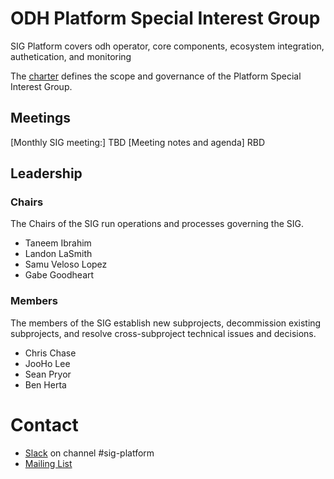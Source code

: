 # ODH Platform Special Interest Group

SIG Platform covers odh operator, core components, ecosystem integration, authetication, and monitoring  

The [charter](./charter.md) defines the scope and governance of the Platform Special Interest Group.

## Meetings
[Monthly SIG meeting:] TBD
[Meeting notes and agenda] RBD

## Leadership

### Chairs
The Chairs of the SIG run operations and processes governing the SIG.
- Taneem Ibrahim
- Landon LaSmith
- Samu Veloso Lopez
- Gabe Goodheart

### Members
The members of the SIG establish new subprojects, decommission existing subprojects, and resolve cross-subproject technical issues and decisions.

- Chris Chase
- JooHo Lee 
- Sean Pryor 
- Ben Herta 

# Contact
- [Slack](https://join.slack.com/t/odh-io/shared_invite/zt-18ptx7far-SWO4jkDbuA7Sq8Mut3JbcA) on channel #sig-platform
- [Mailing List](mailto:users@lists.opendatahub.io)
